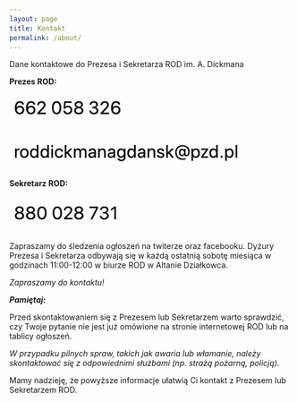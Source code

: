 ```yaml
---
layout: page
title: Kontakt
permalink: /about/
---
```

Dane kontaktowe do Prezesa i Sekretarza ROD im. A. Dickmana

**Prezes ROD:**

![Prezes](assets/presio.png)

**Sekretarz ROD:**

![Sekretarz](assets/sekres.png)

Zapraszamy do śledzenia ogłoszeń na twiterze oraz facebooku.
Dyżury Prezesa i Sekretarza odbywają się w każdą ostatnią sobotę miesiąca w godzinach 11:00-12:00 w biurze ROD w Altanie Działkowca.

_Zapraszamy do kontaktu!_

***Pamiętaj:***

Przed skontaktowaniem się z Prezesem lub Sekretarzem warto sprawdzić, czy Twoje pytanie nie jest już omówione na stronie internetowej ROD lub na tablicy ogłoszeń.

_W przypadku pilnych spraw, takich jak awaria lub włamanie, należy skontaktować się z odpowiednimi służbami (np. strażą pożarną, policją)._

Mamy nadzieję, że powyższe informacje ułatwią Ci kontakt z Prezesem lub Sekretarzem ROD.
